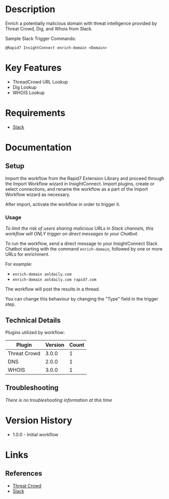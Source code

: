 # Description

Enrich a potentially malicious domain with threat intelligence provided by Threat Crowd, Dig, and Whois from Slack.

Sample Slack Trigger Commands:

`@Rapid7 InsightConnect enrich-domain <Domain>`

# Key Features

* ThreadCrowd URL Lookup
* Dig Lookup
* WHOIS Lookup

# Requirements

* [Slack](https://insightconnect.help.rapid7.com/docs/configure-slack-for-chatops)

# Documentation

## Setup

Import the workflow from the Rapid7 Extension Library and proceed through the Import Workflow wizard in InsightConnect. Import plugins, create or select connections, and rename the workflow as a part of the Import Workflow wizard as necessary.

After import, activate the workflow in order to trigger it.

### Usage

*To limit the risk of users sharing malicious URLs in Slack channels, this workflow will ONLY trigger on direct messages to your Chatbot.*

To run the workflow, send a direct message to your InsightConnect Slack Chatbot starting with the command `enrich-domain`, followed by one or more URLs for enrichment.

For example:

* `enrich-domain aoldaily.com`
* `enrich-domain aoldaily.com rapid7.com`

The workflow will post the results in a thread.

You can change this behaviour by changing the "Type" field in the trigger step. 

## Technical Details

Plugins utilized by workflow:

|Plugin|Version|Count|
|----|----|--------|
|Threat Crowd|3.0.0|1|
|DNS|2.0.0|1|
|WHOIS|3.0.0|1|

## Troubleshooting

_There is no troubleshooting information at this time_

# Version History

* 1.0.0 - Initial workflow

# Links

## References

* [Threat Crowd](https://www.threatcrowd.org/)
* [Slack](https://slack.com)
